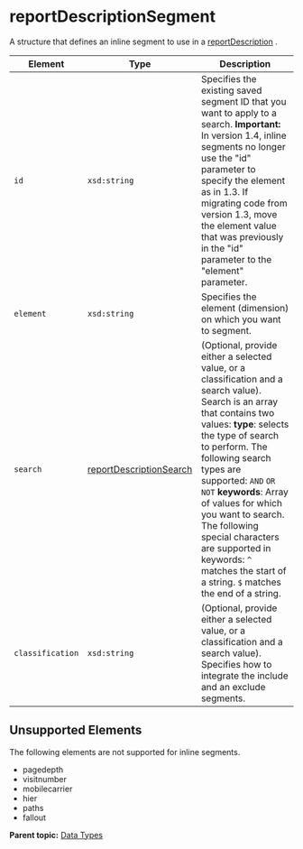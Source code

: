 # reportDescriptionSegment

 

A structure that defines an inline segment to use in a [reportDescription](r_reportDescription.md#) .

|Element|Type|Description|
|-------|----|-----------|
| ` id ` | `xsd:string` | Specifies the existing saved segment ID that you want to apply to a search. **Important:** In version 1.4, inline segments no longer use the "id" parameter to specify the element as in 1.3. If migrating code from version 1.3, move the element value that was previously in the "id" parameter to the "element" parameter. |
| ` element ` |`xsd:string`| Specifies the element (dimension) on which you want to segment. |
| ` search ` | [reportDescriptionSearch](r_reportDescriptionSearch.md#) | (Optional, provide either a selected value, or a classification and a search value). Search is an array that contains two values: **type**: selects the type of search to perform. The following search types are supported: `AND` `OR` `NOT` **keywords**: Array of values for which you want to search. The following special characters are supported in keywords: `^` matches the start of a string. `$` matches the end of a string. |
| ` classification ` | `xsd:string` | (Optional, provide either a selected value, or a classification and a search value). Specifies how to integrate the include and an exclude segments. |

## Unsupported Elements

The following elements are not supported for inline segments.

- pagedepth
- visitnumber
- mobilecarrier
- hier
- paths
- fallout

**Parent topic:** [Data Types](../data_types/datatypes.md)


